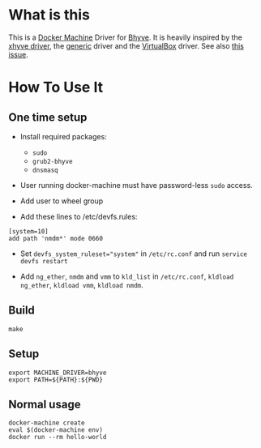 # What is this

This is a [Docker Machine](https://docs.docker.com/machine/overview/) Driver for [Bhyve](http://bhyve.org/). It is
heavily inspired by the [xhyve driver](https://github.com/machine-drivers/docker-machine-driver-xhyve), the
[generic](https://github.com/docker/machine/tree/master/drivers/generic) driver and the
[VirtualBox](https://github.com/docker/machine/tree/master/drivers/virtualbox) driver.
See also [this issue](https://github.com/machine-drivers/docker-machine-driver-xhyve/issues/200).

# How To Use It

## One time setup

* Install required packages:
  * `sudo`
  * `grub2-bhyve`
  * `dnsmasq`

* User running docker-machine must have password-less `sudo` access.

* Add user to wheel group

* Add these lines to /etc/devfs.rules:

```
[system=10]
add path 'nmdm*' mode 0660
```

* Set `devfs_system_ruleset="system"` in `/etc/rc.conf` and run `service devfs restart`

* Add `ng_ether`, `nmdm` and `vmm` to `kld_list` in `/etc/rc.conf`, `kldload ng_ether`, `kldload vmm`, `kldload nmdm`.

## Build

```
make
```

## Setup

```
export MACHINE_DRIVER=bhyve
export PATH=${PATH}:${PWD}
```

## Normal usage

```
docker-machine create
eval $(docker-machine env)
docker run --rm hello-world
```
